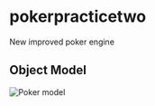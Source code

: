 # pokerpracticetwo
New improved poker engine
## Object Model
![Poker model](/static/images/PokerModel.png)